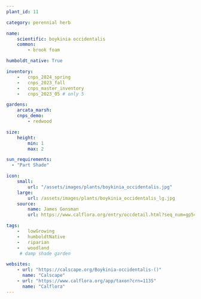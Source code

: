 ```yaml
---
plant_id: 11

category: perennial herb

name: 
    scientific: boykinia occidentalis
    common: 
        - brook foam 

humboldt_native: True

inventory: 
    -   cnps_2024_spring
    -   cnps_2023_fall
    -   cnps_master_inventory
    -   cnps_2023_05 # only 5

gardens:
    arcata_marsh:
    cnps_demo:
        - redwood

size:
    height: 
        min: 1
        max: 2

sun_requirements:
  - "Part Shade"

icon: 
    small: 
        url: "/assets/images/plants/boykinia_occidentalis.jpg"
    large: 
        url: /assets/images/plants/boykinia_occidentalis_lg.jpg
    source: 
        name: James Gonsman 
        url: https://www.calflora.org/entry/occdetail.html?seq_num=gp5412 

tags:  
    -   lowGrowing
    -   humboldtNative
    -   riparian
    -   woodland
     # damp shade garden

websites:
    - url: "https://calscape.org/Boykinia-occidentalis-()" 
      name: "Calscape"
    - url: "https://www.calflora.org/app/taxon?crn=1135"
      name: "Calflora"
---
```

